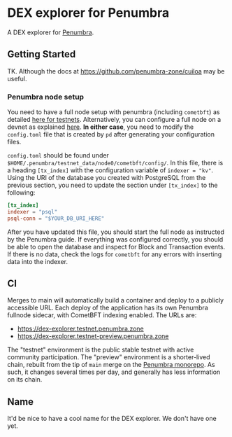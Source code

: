 # DEX explorer for Penumbra

A DEX explorer for [Penumbra](https://penumbra.zone/).

## Getting Started

TK. Although the docs at https://github.com/penumbra-zone/cuiloa may be useful.

### Penumbra node setup

You need to have a full node setup with penumbra (including `cometbft`) as detailed [here for testnets](https://guide.penumbra.zone/main/pd/join-testnet.html#joining-a-testnet).
Alternatively, you can configure a full node on a devnet as explained [here](https://guide.penumbra.zone/main/dev/devnet-quickstart.html).
**In either case**, you need to modify the `config.toml` file that is created by `pd` after generating your configuration files.

`config.toml` should be found under `$HOME/.penumbra/testnet_data/node0/cometbft/config/`. In this file, there is a heading `[tx_index]` with the configuration variable of `indexer = "kv"`.
Using the URI of the database you created with PostgreSQL from the previous section, you need to update the section under `[tx_index]` to the following:

```toml
[tx_index]
indexer = "psql"
psql-conn = "$YOUR_DB_URI_HERE"
```
After you have updated this file, you should start the full node as instructed by the Penumbra guide.
If everything was configured correctly, you should be able to open the database and inspect for Block and Transaction events.
If there is no data, check the logs for `cometbft` for any errors with inserting data into the indexer.


## CI

Merges to main will automatically build a container and deploy to a publicly accessible URL.
Each deploy of the application has its own Penumbra fullnode sidecar, with CometBFT indexing enabled.
The URLs are:

  * https://dex-explorer.testnet.penumbra.zone
  * https://dex-explorer.testnet-preview.penumbra.zone

The "testnet" environment is the public stable testnet with active community participation.
The "preview" environment is a shorter-lived chain, rebuilt from the tip of `main` merge
on the [Penumbra monorepo](https://github.com/penumbra-zone/penumbra). As such, it changes
several times per day, and generally has less information on its chain.

## Name

It'd be nice to have a cool name for the DEX explorer. We don't have one yet.

